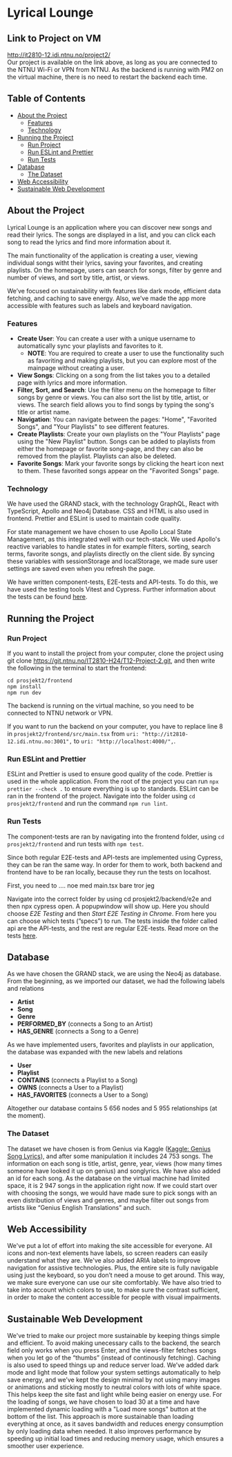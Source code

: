 # Lyrical Lounge

## Link to Project on VM

http://it2810-12.idi.ntnu.no/project2/  
Our project is available on the link above, as long as you are connected to the NTNU Wi-Fi or VPN from NTNU. As the backend is running with PM2 on the virtual machine, there is no need to restart the backend each time.

## Table of Contents

- [About the Project](#about-the-project)
  - [Features](#features)
  - [Technology](#technology)
- [Running the Project](#running-the-project)
  - [Run Project](#run-project)
  - [Run ESLint and Prettier](#run-eslint-and-prettier)
  - [Run Tests](#run-tests)
- [Database](#database)
  - [The Dataset](#the-dataset)
- [Web Accessibility](#web-accessibility)
- [Sustainable Web Development](#sustainable-web-development)

## About the Project

Lyrical Lounge is an application where you can discover new songs and read their lyrics. The songs are displayed in a list, and you can click each song to read the lyrics and find more information about it.

The main functionality of the application is creating a user, viewing individual songs witht their lyrics, saving your favorites, and creating playlists. On the homepage, users can search for songs, filter by genre and number of views, and sort by title, artist, or views.

We’ve focused on sustainability with features like dark mode, efficient data fetching, and caching to save energy. Also, we’ve made the app more accessible with features such as labels and keyboard navigation.

### Features

- **Create User**: You can create a user with a unique username to automatically sync your playlists and favorites to it. 
  - **NOTE**: You are required to create a user to use the functionality such as favoriting and making playlists, but you can explore most of the mainpage without creating a user. 
- **View Songs**: Clicking on a song from the list takes you to a detailed page with lyrics and more information.
- **Filter, Sort, and Search**: Use the filter menu on the homepage to filter songs by genre or views. You can also sort the list by title, artist, or views. The search field allows you to find songs by typing the song's title or artist name.
- **Navigation**: You can navigate between the pages: "Home", "Favorited Songs", and "Your Playlists" to see different features.
- **Create Playlists**: Create your own playlists on the "Your Playlists" page using the "New Playlist" button. Songs can be added to playlists from either the homepage or favorite song-page, and they can also be removed from the playlist. Playlists can also be deleted.
- **Favorite Songs**: Mark your favorite songs by clicking the heart icon next to them. These favorited songs appear on the "Favorited Songs" page.

### Technology

We have used the GRAND stack, with the technology GraphQL, React with TypeScript, Apollo and Neo4j Database. CSS and HTML is also used in frontend. Prettier and ESLint is used to maintain code quality.

For state management we have chosen to use Apollo Local State Management, as this integrated well with our tech-stack. We used Apollo's reactive variables to handle states in for example filters, sorting, search terms, favorite songs, and playlists directly on the client side. By syncing these variables with sessionStorage and localStorage, we made sure user settings are saved even when you refresh the page.

We have written component-tests, E2E-tests and API-tests. To do this, we have used the testing tools Vitest and Cypress. Further information about the tests can be found [here](prosjekt2/backend/e2e/README.md). 

## Running the Project

### Run Project

If you want to install the project from your computer, clone the project using git clone https://git.ntnu.no/IT2810-H24/T12-Project-2.git, and then write the following in the terminal to start the frontend:

`cd prosjekt2/frontend`  
`npm install`  
`npm run dev`

The backend is running on the virtual machine, so you need to be connected to NTNU network or VPN.

If you want to run the backend on your computer, you have to replace line 8 in `prosjekt2/frontend/src/main.tsx` from `uri: "http://it2810-12.idi.ntnu.no:3001",` to `uri: "http://localhost:4000/",`.

### Run ESLint and Prettier

ESLint and Prettier is used to ensure good quality of the code. Prettier is used in the whole application. From the root of the project you can run `npx prettier --check .` to ensure everything is up to standards. ESLint can be ran in the frontend of the project. Navigate into the folder using `cd prosjekt2/frontend` and run the command `npm run lint`.

### Run Tests
The component-tests are ran by navigating into the frontend folder, using `cd prosjekt2/frontend` and run tests with `npm test`. 

Since both regular E2E-tests and API-tests are implemented using Cypress, they can be ran the same way. 
In order for them to work, both backend and frontend have to be ran locally, because they run the tests on localhost. 

First, you need to .... noe med main.tsx bare tror jeg

Navigate into the correct folder by using cd prosjekt2/backend/e2e and then npx cypress open. A popupwindow will show up. Here you should choose *E2E Testing* and then *Start E2E Testing in Chrome*. From here you can choose which tests (”specs”) to run. The tests inside the folder called api are the API-tests, and the rest are regular E2E-tests. Read more on the tests [here](prosjekt2/backend/e2e/README.md).

## Database

As we have chosen the GRAND stack, we are using the Neo4j as database. From the beginning, as we imported our dataset, we had the following labels and relations

- **Artist**
- **Song**
- **Genre**
- **PERFORMED_BY** (connects a Song to an Artist)
- **HAS_GENRE** (connects a Song to a Genre)

As we have implemented users, favorites and playlists in our application, the database was expanded with the new labels and relations

- **User**
- **Playlist**
- **CONTAINS** (connects a Playlist to a Song)
- **OWNS** (connects a User to a Playlist)
- **HAS_FAVORITES** (connects a User to a Song)

Altogether our database contains 5 656 nodes and 5 955 relationships (at the moment).

### The Dataset

The dataset we have chosen is from Genius via Kaggle ([Kaggle: Genius Song Lyrics](https://www.kaggle.com/datasets/carlosgdcj/genius-song-lyrics-with-language-information/data?fbclid=IwY2xjawGmhStleHRuA2FlbQIxMAABHUqHd8QJKNwFXvGOQBCHINMiJyj2AavdahQAgUNSbD4UYXtmF86PlzyjSg_aem_J3KYHhgyLC8fxWh4w4b1XA)), and after some manipulation it includes 24 753 songs. The information on each song is title, artist, genre, year, views (how many times someone have looked it up on genius) and songlyrics. We have also added an id for each song. As the database on the virtual machine had limited space, it is 2 947 songs in the application right now. If we could start over with choosing the songs, we would have made sure to pick songs with an even distribution of views and genres, and maybe filter out songs from artists like “Genius English Translations” and such.

## Web Accessibility

We've put a lot of effort into making the site accessible for everyone. All icons and non-text elements have labels, so screen readers can easily understand what they are. We've also added ARIA labels to improve navigation for assistive technologies. Plus, the entire site is fully navigable using just the keyboard, so you don’t need a mouse to get around. This way, we make sure everyone can use our site comfortably. We have also tried to take into account which colors to use, to make sure the contrast sufficient, in order to make the content accessible for people with visual impairments.

## Sustainable Web Development

We've tried to make our project more sustainable by keeping things simple and efficient. To avoid making unecessary calls to the backend, the search field only works when you press Enter, and the views-filter fetches songs when you let go of the “thumbs” (instead of continously fetching). Caching is also used to speed things up and reduce server load. We’ve added dark mode and light mode that follow your system settings automatically to help save energy, and we’ve kept the design minimal by not using many images or animations and sticking mostly to neutral colors with lots of white space. This helps keep the site fast and light while being easier on energy use. For the loading of songs, we have chosen to load 30 at a time and have implemented dynamic loading with a "Load more songs" button at the bottom of the list. This approach is more sustainable than loading everything at once, as it saves bandwidth and reduces energy consumption by only loading data when needed. It also improves performance by speeding up initial load times and reducing memory usage, which ensures a smoother user experience.
